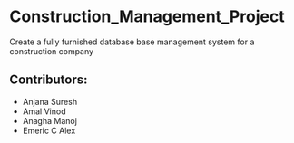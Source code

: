 # Construction_Management_Project
Create a fully furnished database base management system for a construction company 

Contributors:
------------
- Anjana Suresh 
- Amal Vinod 
- Anagha Manoj 
- Emeric C Alex


